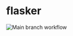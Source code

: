 # flasker

![Main branch workflow](https://github.com/github/docs/actions/workflows/main.yml/badge.svg)
